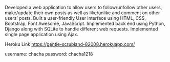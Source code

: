 
Developed a web application to allow users to follow/unfollow other users, make/update their own posts as well as like/unlike and comment on other users’ posts.
Built a user-friendly User Interface using HTML, CSS, Bootstrap, Font Awesome, JavaScript.
Implemented back end using Python, Django along with SQLite to handle different web requests.
Implemented single page application using Ajax.


Heroku Link
https://gentle-scrubland-82008.herokuapp.com/

username: chacha
password: chacha1218
